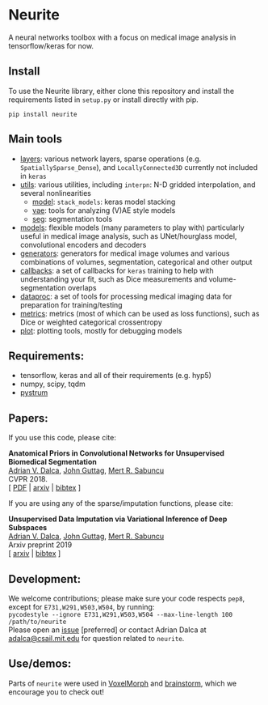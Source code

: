 # Neurite

A neural networks toolbox with a focus on medical image analysis in tensorflow/keras for now.


## Install

To use the Neurite library, either clone this repository and install the requirements listed in `setup.py` or install directly with pip.

```
pip install neurite
```

## Main tools
- [layers](neurite/tf/layers.py): various network layers, sparse operations (e.g. `SpatiallySparse_Dense`), and `LocallyConnected3D` currently not included in `keras`  
- [utils](neurite/tf/utils/utils.py): various utilities, including `interpn`: N-D gridded interpolation, and several nonlinearities  
  - [model](neurite/tf/utils/model.py): `stack_models`: keras model stacking  
  - [vae](neurite/tf/utils/vae.py): tools for analyzing (V)AE style models  
  - [seg](neurite/tf/utils/seg.py): segmentation tools  
- [models](neurite/tf/models.py): flexible models (many parameters to play with) particularly useful in medical image analysis, such as UNet/hourglass model, convolutional encoders and decoders   
- [generators](neurite/tf/generators.py): generators for medical image volumes and various combinations of volumes, segmentation, categorical and other output  
- [callbacks](neurite/tf/callbacks.py): a set of callbacks for `keras` training to help with understanding your fit, such as Dice measurements and volume-segmentation overlaps  
- [dataproc](neurite/tf/dataproc.py): a set of tools for processing medical imaging data for preparation for training/testing  
- [metrics](neurite/tf/metrics.py): metrics (most of which can be used as loss functions), such as Dice or weighted categorical crossentropy  
- [plot](neurite/tf/plot.py): plotting tools, mostly for debugging models  


## Requirements:
- tensorflow, keras and all of their requirements (e.g. hyp5) 
- numpy, scipy, tqdm  
- [pystrum](https://github.com/adalca/pystrum)
 

## Papers:
If you use this code, please cite:

**Anatomical Priors in Convolutional Networks for Unsupervised Biomedical Segmentation**  
[Adrian V. Dalca](http://adalca.mit.edu), [John Guttag](https://people.csail.mit.edu/guttag/), [Mert R. Sabuncu](http://sabuncu.engineering.cornell.edu/)  
CVPR 2018.  
[ [PDF](http://www.mit.edu/~adalca/files/papers/cvpr2018_priors.pdf) | [arxiv](http://arxiv.org/abs/1903.03148) | [bibtex](bibtex.txt) ]

If you are using any of the sparse/imputation functions, please cite:  

**Unsupervised Data Imputation via Variational Inference of Deep Subspaces**  
[Adrian V. Dalca](http://adalca.mit.edu), [John Guttag](https://people.csail.mit.edu/guttag/), [Mert R. Sabuncu](http://sabuncu.engineering.cornell.edu/)  
Arxiv preprint 2019  
[ [arxiv](https://arxiv.org/abs/1903.03503) | [bibtex](bibtex.txt) ]


## Development:
We welcome contributions; please make sure your code respects `pep8`, except for `E731,W291,W503,W504`, by running:  
```pycodestyle --ignore E731,W291,W503,W504 --max-line-length 100 /path/to/neurite```  
Please open an [issue](https://github.com/adalca/neurite/tf/issues) [preferred] or contact Adrian Dalca at adalca@csail.mit.edu for question related to `neurite`.


## Use/demos:
Parts of `neurite` were used in [VoxelMorph](http://voxelmorph.mit.edu) and [brainstorm](https://github.com/xamyzhao/brainstorm/), which we encourage you to check out!
